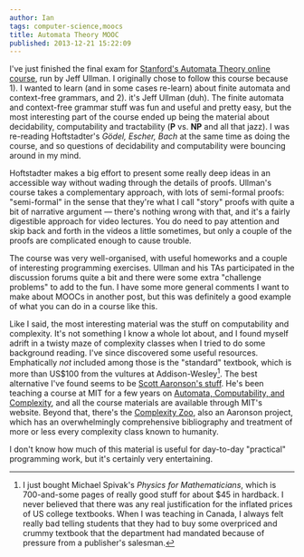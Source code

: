 ```yaml
---
author: Ian
tags: computer-science,moocs
title: Automata Theory MOOC
published: 2013-12-21 15:22:09
---
```


I've just finished the final exam for
[Stanford's Automata Theory online course][mooc], run by Jeff Ullman.
I originally chose to follow this course because 1). I wanted to learn
(and in some cases re-learn) about finite automata and context-free
grammars, and 2). it's Jeff Ullman (duh).  The finite automata and
context-free grammar stuff was fun and useful and pretty easy, but the
most interesting part of the course ended up being the material about
decidability, computability and tractability (**P** vs. **NP** and all
that jazz).  I was re-reading Hoftstadter's *Gödel, Escher, Bach* at
the same time as doing the course, and so questions of decidability
and computability were bouncing around in my mind.

Hoftstadter makes a big effort to present some really deep ideas in an
accessible way without wading through the details of proofs.  Ullman's
course takes a complementary approach, with lots of semi-formal
proofs: "semi-formal" in the sense that they're what I call "story"
proofs with quite a bit of narrative argument &mdash; there's nothing
wrong with that, and it's a fairly digestible approach for video
lectures.  You do need to pay attention and skip back and forth in the
videos a little sometimes, but only a couple of the proofs are
complicated enough to cause trouble.

The course was very well-organised, with useful homeworks and a couple
of interesting programming exercises.  Ullman and his TAs participated
in the discussion forums quite a bit and there were some extra
"challenge problems" to add to the fun.  I have some more general
comments I want to make about MOOCs in another post, but this was
definitely a good example of what you can do in a course like this.

Like I said, the most interesting material was the stuff on
computability and complexity.  It's not something I know a whole lot
about, and I found myself adrift in a twisty maze of complexity
classes when I tried to do some background reading.  I've since
discovered some useful resources.  Emphatically *not* included among
those is the "standard" textbook, which is more than US$100 from the
vultures at Addison-Wesley[^1].  The best alternative I've found seems
to be [Scott Aaronson's stuff][aaronson].  He's been teaching a course
at MIT for a few years on
[Automata, Computability, and Complexity][mit6045], and all the course
materials are available through MIT's website.  Beyond that, there's
the [Complexity Zoo][zoo], also an Aaronson project, which has an
overwhelmingly comprehensive bibliography and treatment of more or
less every complexity class known to humanity.

I don't know how much of this material is useful for day-to-day
"practical" programming work, but it's certainly very entertaining.

[mooc]: https://class.coursera.org/automata-002/class/index
[aaronson]: http://www.scottaaronson.com/
[mit6045]: http://stellar.mit.edu/S/course/6/sp13/6.045/
[zoo]: https://complexityzoo.uwaterloo.ca/Complexity_Zoo

[^1]: I just bought Michael Spivak's *Physics for Mathematicians*,
      which is 700-and-some pages of really good stuff for about $45
      in hardback.  I never believed that there was any real
      justification for the inflated prices of US college textbooks.
      When I was teaching in Canada, I always felt really bad telling
      students that they had to buy some overpriced and crummy
      textbook that the department had mandated because of pressure
      from a publisher's salesman.